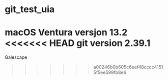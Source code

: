 # git_test_uia

macOS Ventura versjon 13.2
<<<<<<< HEAD
git version 2.39.1
=======
Galescape
>>>>>>> a00246b0b605c6eef48cccc41515f5ee599fb8e6


